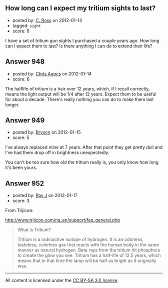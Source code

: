 ## How long can I expect my tritium sights to last?

- posted by: [C. Ross](https://stackexchange.com/users/-1/132-c-ross) on 2012-01-14
- tagged: `sight`
- score: 6

<p>I have a set of tritium gun sights I purchased a couple years ago.  How long can I expect them to last?  Is there anything I can do to extend their life?</p>



## Answer 948

- posted by: [Chris Agocs](https://stackexchange.com/users/-1/12-chris-agocs) on 2012-01-14
- score: 6

<p>The halflife of tritium is a hair over 12 years, which, if I recall correctly, means the light output will be 1/4 after 12 years. Expect them to be useful for about a decade. There's really nothing you can do to make them last longer.</p>



## Answer 949

- posted by: [Bryson](https://stackexchange.com/users/-1/32-bryson) on 2012-01-15
- score: 5

<p>I've always replaced mine at 7 years. After that point they get pretty dull and I've had them drop off in brightness unexpectedly. </p>

<p>You can't be too sure how old the tritium really is, you only know how long it's been yours. </p>



## Answer 952

- posted by: [Ray J](https://stackexchange.com/users/-1/166-ray-j) on 2012-01-17
- score: 3

<p>From Trijicon:</p>

<p><a href="http://www.trijicon.com/na_en/support/faq_general.php" rel="nofollow">http://www.trijicon.com/na_en/support/faq_general.php</a></p>

<blockquote>
  <p>What is Tritium?</p>
  
  <p>Tritium is a radioactive isotope of hydrogen. It is an odorless, tasteless, colorless gas that reacts with the human body in the same manner as natural hydrogen. Beta rays from the tritium hit phosphors to create the glow you see. Tritium has a half-life of 12.5 years, which means that in that time the lamp will be half as bright as it originally was.</p>
</blockquote>




---

All content is licensed under the [CC BY-SA 3.0 license](https://creativecommons.org/licenses/by-sa/3.0/).
